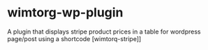 # wimtorg-wp-plugin
 A plugin that displays stripe product prices in a table for wordpress page/post using a shortcode [wimtorq-stripe]]
